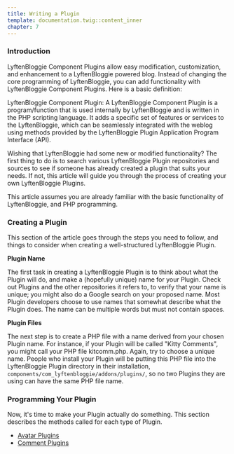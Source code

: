 ```yaml
---
title: Writing a Plugin
template: documentation.twig::content_inner
chapter: 7
---
```

### Introduction
LyftenBloggie Component Plugins allow easy modification, customization, and enhancement to a LyftenBloggie powered blog. Instead of changing the core programming of LyftenBloggie, you can add functionality with LyftenBloggie Component Plugins. Here is a basic definition:

LyftenBloggie Component Plugin: A LyftenBloggie Component Plugin is a program/function that is used internally by LyftenBloggie and is written in the PHP scripting language. It adds a specific set of features or services to the LyftenBloggie, which can be seamlessly integrated with the weblog using methods provided by the LyftenBloggie Plugin Application Program Interface (API).

Wishing that LyftenBloggie had some new or modified functionality? The first thing to do is to search various LyftenBloggie Plugin repositories and sources to see if someone has already created a plugin that suits your needs. If not, this article will guide you through the process of creating your own LyftenBloggie Plugins.

This article assumes you are already familiar with the basic functionality of LyftenBloggie, and PHP programming.

### Creating a Plugin
This section of the article goes through the steps you need to follow, and things to consider when creating a well-structured LyftenBloggie Plugin.

**Plugin Name**

The first task in creating a LyftenBloggie Plugin is to think about what the Plugin will do, and make a (hopefully unique) name for your Plugin. Check out Plugins and the other repositories it refers to, to verify that your name is unique; you might also do a Google search on your proposed name. Most Plugin developers choose to use names that somewhat describe what the Plugin does. The name can be multiple words but must not contain spaces.

**Plugin Files**

The next step is to create a PHP file with a name derived from your chosen Plugin name. For instance, if your Plugin will be called "Kitty Comments", you might call your PHP file kitcomm.php. Again, try to choose a unique name. People who install your Plugin will be putting this PHP file into the LyftenBloggie Plugin directory in their installation, `components/com_lyftenbloggie/addons/plugins/`, so no two Plugins they are using can have the same PHP file name.

### Programming Your Plugin
Now, it's time to make your Plugin actually do something. This section describes the methods called for each type of Plugin.

* [Avatar Plugins](/projects/lyftenbloggie/doc/avatar-plugins.html)
* [Comment Plugins](/projects/lyftenbloggie/doc/comment-plugins.html)